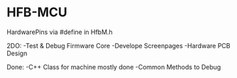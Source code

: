 # HFB-MCU
 
HardwarePins via #define in HfbM.h

2DO:
 -Test & Debug Firmware Core
 -Develope Screenpages
 -Hardware PCB Design
 
 Done:
 -C++ Class for machine mostly done
 -Common Methods to Debug
